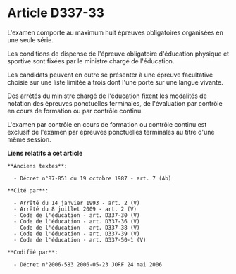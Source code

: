 # Article D337-33

L'examen comporte au maximum huit épreuves obligatoires organisées en une seule série.

Les conditions de dispense de l'épreuve obligatoire d'éducation physique et sportive sont fixées par le ministre chargé de
l'éducation.

Les candidats peuvent en outre se présenter à une épreuve facultative choisie sur une liste limitée à trois dont l'une porte
sur une langue vivante.

Des arrêtés du ministre chargé de l'éducation fixent les modalités de notation des épreuves ponctuelles terminales, de
l'évaluation par contrôle en cours de formation ou par contrôle continu.

L'examen par contrôle en cours de formation ou contrôle continu est exclusif de l'examen par épreuves ponctuelles terminales
au titre d'une même session.

**Liens relatifs à cet article**

	**Anciens textes**:

	  - Décret n°87-851 du 19 octobre 1987 - art. 7 (Ab)

	**Cité par**:

	  - Arrêté du 14 janvier 1993 - art. 2 (V)
	  - Arrêté du 8 juillet 2009 - art. 2 (V)
	  - Code de l'éducation - art. D337-30 (V)
	  - Code de l'éducation - art. D337-36 (V)
	  - Code de l'éducation - art. D337-38 (V)
	  - Code de l'éducation - art. D337-39 (V)
	  - Code de l'éducation - art. D337-50-1 (V)

	**Codifié par**:

	  - Décret n°2006-583 2006-05-23 JORF 24 mai 2006
